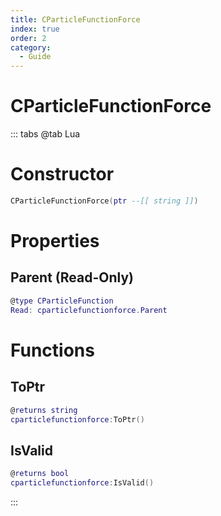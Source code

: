 ```yaml
---
title: CParticleFunctionForce
index: true
order: 2
category:
  - Guide
---
```


# CParticleFunctionForce

::: tabs
@tab Lua
# Constructor
```lua
CParticleFunctionForce(ptr --[[ string ]])
```
# Properties
## Parent (Read-Only)
```lua
@type CParticleFunction
Read: cparticlefunctionforce.Parent
```
# Functions
## ToPtr
```lua
@returns string
cparticlefunctionforce:ToPtr()
```
## IsValid
```lua
@returns bool
cparticlefunctionforce:IsValid()
```

:::